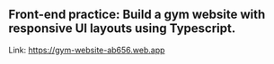 ## Front-end practice: Build a gym website with responsive UI layouts using Typescript.

Link:
https://gym-website-ab656.web.app


